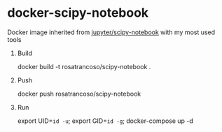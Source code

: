 
# docker-scipy-notebook

Docker image inherited from [jupyter/scipy-notebook](https://github.com/jupyter/docker-stacks/tree/master/scipy-notebook) with my most used tools


1. Build

    docker build -t rosatrancoso/scipy-notebook .

2. Push

    docker push rosatrancoso/scipy-notebook

3. Run

    export UID=`id -u`; export GID=`id -g`; docker-compose up -d






